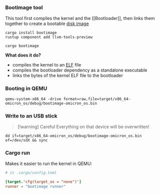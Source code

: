 ### Bootimage tool

This tool first compiles the kernel and the [[Bootloader]], then links them together to create a bootable [disk image](https://wiki.osdev.org/Disk_Images)

```
cargo install bootimage
rustup component add llvm-tools-preview

cargo bootimage
```

**What does it do?**
- compiles the kernel to an [ELF](https://en.wikipedia.org/wiki/Executable_and_Linkable_Format) file
- compiles the bootloader dependency as a standalone executable
- links the bytes of the kernel ELF file to the bootloader

### Booting in QEMU

```
qemu-system-x86_64 -drive format=raw,file=target/x86_64-omicron_os/debug/bootimage-omicron_os.bin
```

### Write to an USB stick

>[!warning] Careful
Everything on that device will be overwritten!

```
dd if=target/x86_64-omicron_os/debug/bootimage-omicron_os.bin of=/dev/sdX && sync
```

### Cargo run

Makes it easier to run the kernel in QEMU:

```toml
# in .cargo/config.toml

[target.'cfg(target_os = "none")']
runner = "bootimage runner"
```

